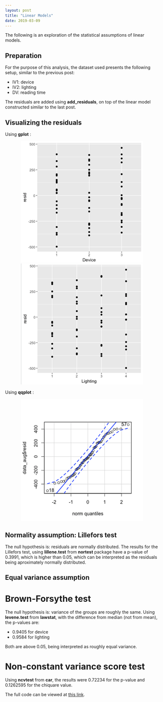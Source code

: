 ```yaml
---
layout: post
title: "Linear Models"
date: 2019-03-09
---
```

The following is an exploration of the statistical assumptions of linear models.

## Preparation
For the purpose of this analysis, the dataset used presents the following setup, similar to the previous post:
* IV1: device
* IV2: lighting
* DV: reading time

The residuals are added using **add_residuals**, on top of the linear model constructed similar to the last post. 

## Visualizing the residuals
Using **gplot** :
<p align="center">
<img src="/assets/images/resid_device.png" width="400">
<img src="/assets/images/resid_lighting.png" width="400">
</p>

Using **qqplot** :
<p align="center">
<img src="/assets/images/qqplot.png" width="400">
</p>

## Normality assumption: Lillefors test
The null hypothesis is: residuals are normally distributed.
The results for the Lillefors test, using **lillene.test** from **nortest** package have a p-value of 0.3991, which is higher than 0.05, which can be interpreted as the residuals being aproximately normally distributed.

## Equal variance assumption
# Brown-Forsythe test
The null hypothesis is: variance of the groups are roughly the same.
Using **levene.test** from **lawstat**, with the difference from median (not from mean), the p-values are:
* 0.9405 for device
* 0.9584 for lighting

Both are above 0.05, being interpreted as roughly equal variance.

# Non-constant variance score test
Using **ncvtest** from **car**, the results were 0.72234 for the p-value and 0.1262595 for the chiquare value.

The full code can be viewed at [this link](https://github.com/bianca-stancu/QuantHCI2019/blob/master/linear_models.R).

